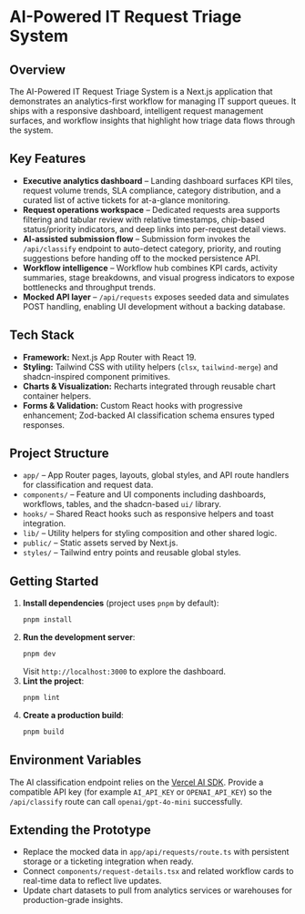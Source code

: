 # AI-Powered IT Request Triage System

## Overview
The AI-Powered IT Request Triage System is a Next.js application that demonstrates an analytics-first workflow for managing IT support queues. It ships with a responsive dashboard, intelligent request management surfaces, and workflow insights that highlight how triage data flows through the system.

## Key Features
- **Executive analytics dashboard** – Landing dashboard surfaces KPI tiles, request volume trends, SLA compliance, category distribution, and a curated list of active tickets for at-a-glance monitoring.
- **Request operations workspace** – Dedicated requests area supports filtering and tabular review with relative timestamps, chip-based status/priority indicators, and deep links into per-request detail views.
- **AI-assisted submission flow** – Submission form invokes the `/api/classify` endpoint to auto-detect category, priority, and routing suggestions before handing off to the mocked persistence API.
- **Workflow intelligence** – Workflow hub combines KPI cards, activity summaries, stage breakdowns, and visual progress indicators to expose bottlenecks and throughput trends.
- **Mocked API layer** – `/api/requests` exposes seeded data and simulates POST handling, enabling UI development without a backing database.

## Tech Stack
- **Framework:** Next.js App Router with React 19.
- **Styling:** Tailwind CSS with utility helpers (`clsx`, `tailwind-merge`) and shadcn-inspired component primitives.
- **Charts & Visualization:** Recharts integrated through reusable chart container helpers.
- **Forms & Validation:** Custom React hooks with progressive enhancement; Zod-backed AI classification schema ensures typed responses.

## Project Structure
- `app/` – App Router pages, layouts, global styles, and API route handlers for classification and request data.
- `components/` – Feature and UI components including dashboards, workflows, tables, and the shadcn-based `ui/` library.
- `hooks/` – Shared React hooks such as responsive helpers and toast integration.
- `lib/` – Utility helpers for styling composition and other shared logic.
- `public/` – Static assets served by Next.js.
- `styles/` – Tailwind entry points and reusable global styles.

## Getting Started
1. **Install dependencies** (project uses `pnpm` by default):
   ```bash
   pnpm install
   ```
2. **Run the development server**:
   ```bash
   pnpm dev
   ```
   Visit `http://localhost:3000` to explore the dashboard.
3. **Lint the project**:
   ```bash
   pnpm lint
   ```
4. **Create a production build**:
   ```bash
   pnpm build
   ```

## Environment Variables
The AI classification endpoint relies on the [Vercel AI SDK](https://sdk.vercel.ai). Provide a compatible API key (for example `AI_API_KEY` or `OPENAI_API_KEY`) so the `/api/classify` route can call `openai/gpt-4o-mini` successfully.

## Extending the Prototype
- Replace the mocked data in `app/api/requests/route.ts` with persistent storage or a ticketing integration when ready.
- Connect `components/request-details.tsx` and related workflow cards to real-time data to reflect live updates.
- Update chart datasets to pull from analytics services or warehouses for production-grade insights.
